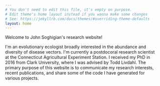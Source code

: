 ```yaml
---
# You don't need to edit this file, it's empty on purpose.
# Edit theme's home layout instead if you wanna make some changes
# See: https://jekyllrb.com/docs/themes/#overriding-theme-defaults
layout: home
---
```


Welcome to John Soghigian's research website!

I'm an evolutionary ecologist broadly interested in the abundance and diversity of disease vectors.  I'm currently a postdocoral research scientist at the Connecticut Agricultural Experiment Station.  I received my PhD in 2016 from Clark University, where I was advised by Todd Livdahl. The primary purpose of this website is to communicate my research interests, recent publications, and share some of the code I have generated for various projects. 
